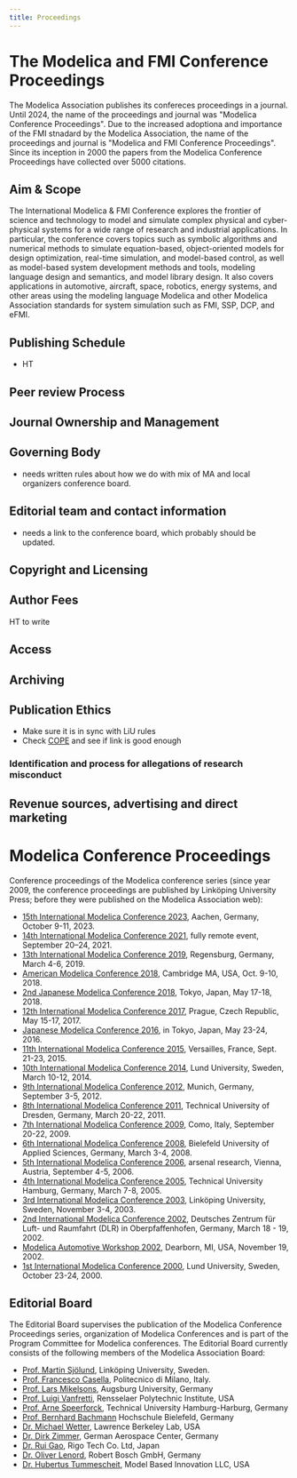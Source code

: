 ```yaml
---
title: Proceedings
---
```

<!-- This is a skeleton for what we need for Scopus -->
# The Modelica and FMI Conference Proceedings
<!-- Note on updated name since 2025-->
The Modelica Association publishes its confereces proceedings in a journal.
Until 2024, the name of the proceedings and journal was "Modelica Conference Proceedings". Due to the increased adoptiona and importance of the FMI stnadard by the Modelica Association, the name of the proceedings and journal is "Modelica and FMI Conference Proceedings". Since its inception in 2000 the papers from the Modelica Conference Proceedings have collected over 5000 citations. 

## Aim & Scope
The International Modelica & FMI Conference explores the frontier of science and technology to model and simulate complex physical and cyber-physical systems for a wide range of research and industrial applications. In particular, the conference covers topics such as symbolic algorithms and numerical methods to simulate equation-based, object-oriented models for design optimization, real-time simulation, and model-based control, as well as model-based system development methods and tools, modeling language design and semantics, and model library design. It also covers applications in automotive, aircraft, space, robotics, energy systems, and other areas using the modeling language Modelica and other Modelica Association standards for system simulation such as FMI, SSP, DCP, and eFMI.

## Publishing Schedule
- HT

## Peer review Process

## Journal Ownership and Management

## Governing Body
- needs written rules about how we do with mix of MA and local organizers conference board. 

## Editorial team and contact information

- needs a link to the conference board, which probably should be updated.

## Copyright and Licensing

## Author Fees
HT to write

## Access

## Archiving

## Publication Ethics
- Make sure it is in sync with LiU rules
- Check [COPE](https://publicationethics.org/guidance/discussion-document/authorship) and see if link is good enough

### Identification and process for allegations of research misconduct

## Revenue sources, advertising and direct marketing

# Modelica Conference Proceedings

Conference proceedings of the Modelica conference series (since year 2009, the conference proceedings are published by Linköping University Press; before they were published on the Modelica Association web):

* [15th International Modelica Conference 2023](https://2023.international.conference.modelica.org/), Aachen, Germany, October 9-11, 2023.
* [14th International Modelica Conference 2021](https://2021.international.conference.modelica.org/), fully remote event, September 20–24, 2021.
* [13th International Modelica Conference 2019](https://2019.international.conference.modelica.org/), Regensburg, Germany, March 4-6, 2019.
* [American Modelica Conference 2018](https://2018.american.conference.modelica.org/), Cambridge MA, USA, Oct. 9-10, 2018.
* [2nd Japanese Modelica Conference 2018](/events/modelica2018japan), Tokyo, Japan, May 17-18, 2018.
* [12th International Modelica Conference 2017](https://2017.international.conference.modelica.org/), Prague, Czech Republic, May 15-17, 2017.
* [Japanese Modelica Conference 2016](http://dx.doi.org/10.3384/ecp16124), in Tokyo, Japan, May 23-24, 2016.
* [11th International Modelica Conference 2015](https://2015.international.conference.modelica.org/), Versailles, France, Sept. 21-23, 2015.
* [10th International Modelica Conference 2014](https://2014.international.conference.modelica.org/), Lund University, Sweden, March 10-12, 2014.
* [9th International Modelica Conference 2012](https://2012.international.conference.modelica.org/), Munich, Germany, September 3-5, 2012.
* [8th International Modelica Conference 2011](https://2011.international.conference.modelica.org/), Technical University of Dresden, Germany, March 20-22, 2011.
* [7th International Modelica Conference 2009](https://2009.international.conference.modelica.org/), Como, Italy, September 20-22, 2009.
* [6th International Modelica Conference 2008](/events/conference2008/), Bielefeld University of Applied Sciences, Germany, March 3-4, 2008.
* [5th International Modelica Conference 2006](/events/modelica2006/), arsenal research, Vienna, Austria, September 4-5, 2006.
* [4th International Modelica Conference 2005](/events/conference2005/), Technical University Hamburg, Germany, March 7-8, 2005.
* [3rd International Modelica Conference 2003](/events/conference2003/), Linköping University, Sweden, November 3-4, 2003.
* [2nd International Modelica Conference 2002](/events/conference2002/), Deutsches Zentrum für Luft- und Raumfahrt (DLR) in Oberpfaffenhofen, Germany, March 18 - 19, 2002.
* [Modelica Automotive Workshop 2002](/events/automotive_workshop_2002/), Dearborn, MI, USA, November 19, 2002.
* [1st International Modelica Conference 2000](/events/workshop2000/), Lund University, Sweden, October 23-24, 2000.

## Editorial Board

The Editorial Board supervises the publication of the Modelica Conference Proceedings series, organization of Modelica Conferences and is part of the Program Committee for Modelica conferences. The Editorial Board currently consists of the following members of the Modelica Association Board:

* [Prof. Martin Sjölund](https://www.ida.liu.se/~marsj/), Linköping University, Sweden.
* [Prof. Francesco Casella](https://home.deib.polimi.it/casella/), Politecnico di Milano, Italy.
* [Prof. Lars Mikelsons](https://www.uni-augsburg.de/de/fakultaet/fai/informatik/prof/imech/team/lars-mikelsons/), Augsburg University, Germany
* [Prof. Luigi Vanfretti](https://faculty.rpi.edu/luigi-vanfretti), Rensselaer Polytechnic Institute, USA
* [Prof. Arne Speerforck](https://www.tuhh.de/technische-thermodynamik/institut), Technical University Hamburg-Harburg, Germany
* [Prof. Bernhard Bachmann](https://www.hsbi.de/personenverzeichnis/bernhard-bachmann) Hochschule Bielefeld, Germany
* [Dr. Michael Wetter](https://eta.lbl.gov/people/michael-wetter), Lawrence Berkeley Lab, USA
* [Dr. Dirk Zimmer](https://rmc.dlr.de/sr/de/staff/dirk.zimmer/), German Aerospace Center, Germany
* [Dr. Rui Gao](https://www.linkedin.com/in/rui-gao-07b1151b/), Rigo Tech Co. Ltd, Japan
* [Dr. Oliver Lenord](https://www.linkedin.com/in/oliver-lenord-66772b269/), Robert Bosch GmbH, Germany
* [Dr. Hubertus Tummescheit](https://modelbased.cloud/company/), Model Based Innovation LLC, USA



